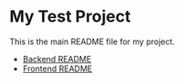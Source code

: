 # My Test Project

This is the main README file for my project.

- [Backend README](Backend/README.md)
- [Frontend README](Frontend/README.md)
